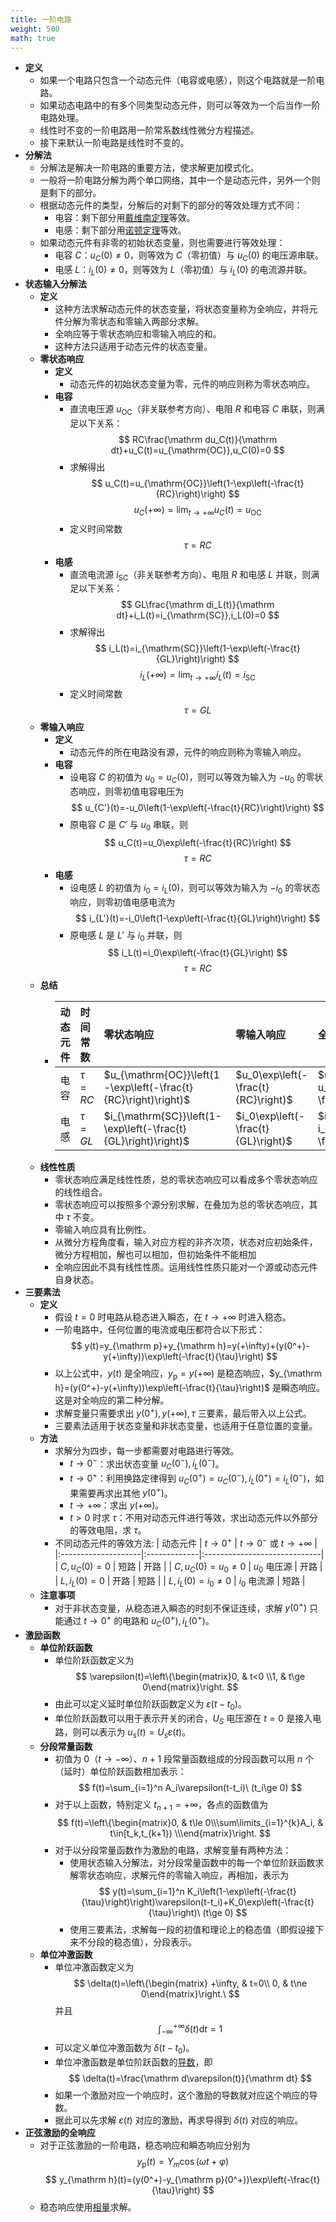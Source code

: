 ```yaml
---
title: 一阶电路
weight: 500
math: true
---
```


- **定义**
    - 如果一个电路只包含一个动态元件（电容或电感），则这个电路就是一阶电路。
    - 如果动态电路中的有多个同类型动态元件，则可以等效为一个后当作一阶电路处理。
    - 线性时不变的一阶电路用一阶常系数线性微分方程描述。
    - 接下来默认一阶电路是线性时不变的。
- **分解法**
    - 分解法是解决一阶电路的重要方法，使求解更加模式化。
    - 一般将一阶电路分解为两个单口网络，其中一个是动态元件，另外一个则是剩下的部分。
    - 根据动态元件的类型，分解后的对剩下的部分的等效处理方式不同：
        - 电容：剩下部分用[戴维南定理](/docs/physics/electric-circuit/equivalent-electric-circuit#x67b2w)等效。
        - 电感：剩下部分用[诺顿定理](/docs/physics/electric-circuit/equivalent-electric-circuit#nifovy)等效。
    - 如果动态元件有非零的初始状态变量，则也需要进行等效处理：
        - 电容 $C$：$u_C(0)\ne 0$，则等效为 $C$（零初值）与 $u_C(0)$ 的电压源串联。
        - 电感 $L$：$i_L(0)\ne 0$，则等效为 $L$（零初值）与 $i_L(0)$ 的电流源并联。
- **状态输入分解法**
    - **定义**
        - 这种方法求解动态元件的状态变量，将状态变量称为全响应，并将元件分解为零状态和零输入两部分求解。
        - 全响应等于零状态响应和零输入响应的和。
        - 这种方法只适用于动态元件的状态变量。
    - **零状态响应**
        - **定义**
            - 动态元件的初始状态变量为零，元件的响应则称为零状态响应。
        - **电容**
            - 直流电压源 $u_{\mathrm{OC}}$（非关联参考方向）、电阻 $R$ 和电容 $C$ 串联，则满足以下关系：
              $$
              RC\frac{\mathrm du_C(t)}{\mathrm dt}+u_C(t)=u_{\mathrm{OC}},u_C(0)=0
              $$
            - 求解得出
              $$
              u_C(t)=u_{\mathrm{OC}}\left(1-\exp\left(-\frac{t}{RC}\right)\right)
              $$
              $$
              u_C(+\infty)=\lim_{t\to+\infty}u_C(t)=u_{\mathrm{OC}}
              $$
            - 定义时间常数
              $$
              \tau=RC
              $$
        - **电感**
            - 直流电流源 $i_{\mathrm{SC}}$（非关联参考方向）、电阻 $R$ 和电感 $L$ 并联，则满足以下关系：
              $$
              GL\frac{\mathrm di_L(t)}{\mathrm dt}+i_L(t)=i_{\mathrm{SC}},i_L(0)=0
              $$
            - 求解得出
              $$
              i_L(t)=i_{\mathrm{SC}}\left(1-\exp\left(-\frac{t}{GL}\right)\right)
              $$
              $$
              i_L(+\infty)=\lim_{t\to+\infty}i_L(t)=i_{\mathrm{SC}}
              $$
            - 定义时间常数
              $$
              \tau=GL
              $$
    - **零输入响应**
        - **定义**
            - 动态元件的所在电路没有源，元件的响应则称为零输入响应。
        - **电容**
            - 设电容 $C$ 的初值为 $u_0=u_C(0)$，则可以等效为输入为 $-u_0$ 的零状态响应，则零初值电容电压为
              $$
              u_{C'}(t)=-u_0\left(1-\exp\left(-\frac{t}{RC}\right)\right)
              $$
            - 原电容 $C$ 是 $C'$ 与 $u_0$ 串联，则
              $$
              u_C(t)=u_0\exp\left(-\frac{t}{RC}\right)
              $$
              $$
              \tau=RC
              $$
        - **电感**
            - 设电感 $L$ 的初值为 $i_0=i_L(0)$，则可以等效为输入为 $-i_0$ 的零状态响应，则零初值电感电流为
              $$
              i_{L'}(t)=-i_0\left(1-\exp\left(-\frac{t}{GL}\right)\right)
              $$
            - 原电感 $L$ 是 $L'$ 与 $i_0$ 并联，则
              $$
              i_L(t)=i_0\exp\left(-\frac{t}{GL}\right)
              $$
              $$
              \tau=RC
              $$
    - **总结**
        - | 动态元件 | 时间常数  | 零状态响应                                                     | 零输入响应                          | 全响应                                                                |
          |:--------:|:----------|:---------------------------------------------------------------|:------------------------------------|:----------------------------------------------------------------------|
          | 电容     | $\tau=RC$ | $u_{\mathrm{OC}}\left(1-\exp\left(-\frac{t}{RC}\right)\right)$ | $u_0\exp\left(-\frac{t}{RC}\right)$ | $u_{\mathrm{OC}}+(u_0-u_{\mathrm{OC}})\exp\left(-\frac{t}{RC}\right)$ |
          | 电感     | $\tau=GL$ | $i_{\mathrm{SC}}\left(1-\exp\left(-\frac{t}{GL}\right)\right)$ | $i_0\exp\left(-\frac{t}{GL}\right)$ | $i_{\mathrm{SC}}+(i_0-i_{\mathrm{SC}})\exp\left(-\frac{t}{GL}\right)$ |
    - **线性性质**
        - 零状态响应满足线性性质，总的零状态响应可以看成多个零状态响应的线性组合。
        - 零状态响应可以按照多个源分别求解，在叠加为总的零状态响应，其中 $\tau$ 不变。
        - 零输入响应具有比例性。
        - 从微分方程角度看，输入对应方程的非齐次项，状态对应初始条件，微分方程相加，解也可以相加，但初始条件不能相加
        - 全响应因此不具有线性性质。运用线性性质只能对一个源或动态元件自身状态。
- **三要素法**
    - **定义**
        - 假设 $t=0$ 时电路从稳态进入瞬态，在 $t\to +\infty$ 时进入稳态。
        - 一阶电路中，任何位置的电流或电压都符合以下形式：
          $$
          y(t)=y_{\mathrm p}+y_{\mathrm h}=y(+\infty)+(y(0^+)-y(+\infty))\exp\left(-\frac{t}{\tau}\right)
          $$
        - 以上公式中，$y(t)$ 是全响应，$y_{\mathrm p}=y(+\infty)$ 是稳态响应，$y_{\mathrm h}=(y(0^+)-y(+\infty))\exp\left(-\frac{t}{\tau}\right)$ 是瞬态响应。这是对全响应的第二种分解。
        - 求解变量只需要求出 $y(0^+),y(+\infty),\tau$ 三要素，最后带入以上公式。
        - 三要素法适用于状态变量和非状态变量，也适用于任意位置的变量。
    - **方法**
        - 求解分为四步，每一步都需要对电路进行等效。
            - $t\to 0^-$：求出状态变量 $u_C(0^-),i_L(0^-)$。
            - $t\to 0^+$：利用换路定律得到 $u_C(0^+)=u_C(0^-),i_L(0^+)=i_L(0^-)$，如果需要再求出其他 $y(0^+)$。
            - $t\to +\infty$：求出 $y(+\infty)$。
            - $t>0$ 时求 $\tau$：不用对动态元件进行等效，求出动态元件以外部分的等效电阻，求 $\tau$。
        - 不同动态元件的等效方法:
          | 动态元件            | $t\to 0^+$   | $t\to 0^-$ 或 $t\to +\infty$ |
          |:--------------------|:-------------|:-----------------------------|
          | $C,u_C(0)=0$        | 短路         | 开路                         |
          | $C,u_C(0)=u_0\ne 0$ | $u_0$ 电压源 | 开路                         |
          | $L,i_L(0)=0$        | 开路         | 短路                         |
          | $L,i_L(0)=i_0\ne 0$ | $i_0$ 电流源 | 短路                         |
    - **注意事项**
        - 对于非状态变量，从稳态进入瞬态的时刻不保证连续，求解 $y(0^+)$ 只能通过 $t\to 0^+$ 的电路和 $u_C(0^+),i_L(0^+)$。
- **激励函数**
    - **单位阶跃函数**
        - 单位阶跃函数定义为
          $$
          \varepsilon(t)=\left\{\begin{matrix}0, & t<0 \\1, & t\ge 0\end{matrix}\right.
          $$
        - 由此可以定义延时单位阶跃函数定义为 $\varepsilon(t-t_0)$。
        - 单位阶跃函数可以用于表示开关的闭合，$U_S$ 电压源在 $t=0$ 是接入电路，则可以表示为 $u_s(t)=U_s\varepsilon(t)$。
    - **分段常量函数**
        - 初值为 $0$（$t\to -\infty$）、$n+1$ 段常量函数组成的分段函数可以用 $n$ 个（延时）单位阶跃函数相加表示：
          $$
          f(t)=\sum_{i=1}^n A_i\varepsilon(t-t_i)\ (t_i\ge 0)
          $$
        - 对于以上函数，特别定义 $t_{n+1}=+\infty$，各点的函数值为
          $$
          f(t)=\left\{\begin{matrix}0, & t\le 0\\\sum\limits_{i=1}^{k}A_i, & t\in[t_k,t_{k+1}) \\\end{matrix}\right.
          $$
        - 对于以分段常量函数作为激励的电路，求解变量有两种方法：
            - 使用状态输入分解法，对分段常量函数中的每一个单位阶跃函数求解零状态响应，求解元件的零输入响应，再相加，表示为
              $$
              y(t)=\sum_{i=1}^n K_i\left(1-\exp\left(-\frac{t}{\tau}\right)\right)\varepsilon(t-t_i)+K_0\exp\left(-\frac{t}{\tau}\right)\ (t\ge 0)
              $$
            - 使用三要素法，求解每一段的初值和理论上的稳态值（即假设接下来不分段的稳态值），分段表示。
    - **单位冲激函数**
        - 单位冲激函数定义为
          $$
          \delta(t)=\left\{\begin{matrix} +\infty, & t=0\\ 0, & t\ne 0\end{matrix}\right.\
          $$
          并且
          $$
          \int_{-\infty}^{+\infty}\delta(t)\mathrm dt=1
          $$
        - 可以定义单位冲激函数为 $\delta(t-t_0)$。
        - 单位冲激函数是单位阶跃函数的[导数](/docs/mathematics/calculus/derivative)，即
          $$
          \delta(t)=\frac{\mathrm d\varepsilon(t)}{\mathrm dt}
          $$
        - 如果一个激励对应一个响应时，这个激励的导数就对应这个响应的导数。
        - 据此可以先求解 $\varepsilon(t)$ 对应的激励，再求导得到 $\delta(t)$ 对应的响应。
- **正弦激励的全响应**
    - 对于正弦激励的一阶电路，稳态响应和瞬态响应分别为
      $$
      y_{\mathrm p}(t)=Y_m\cos(\omega t+\varphi)
      $$
      $$
      y_{\mathrm h}(t)=(y(0^+)-y_{\mathrm p}(0^+))\exp\left(-\frac{t}{\tau}\right)
      $$
    - 稳态响应使用[相量](/docs/physics/electric-circuit/phasor)求解。
